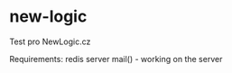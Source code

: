 new-logic
=========

Test pro NewLogic.cz

Requirements:
redis server
mail() - working on the server
